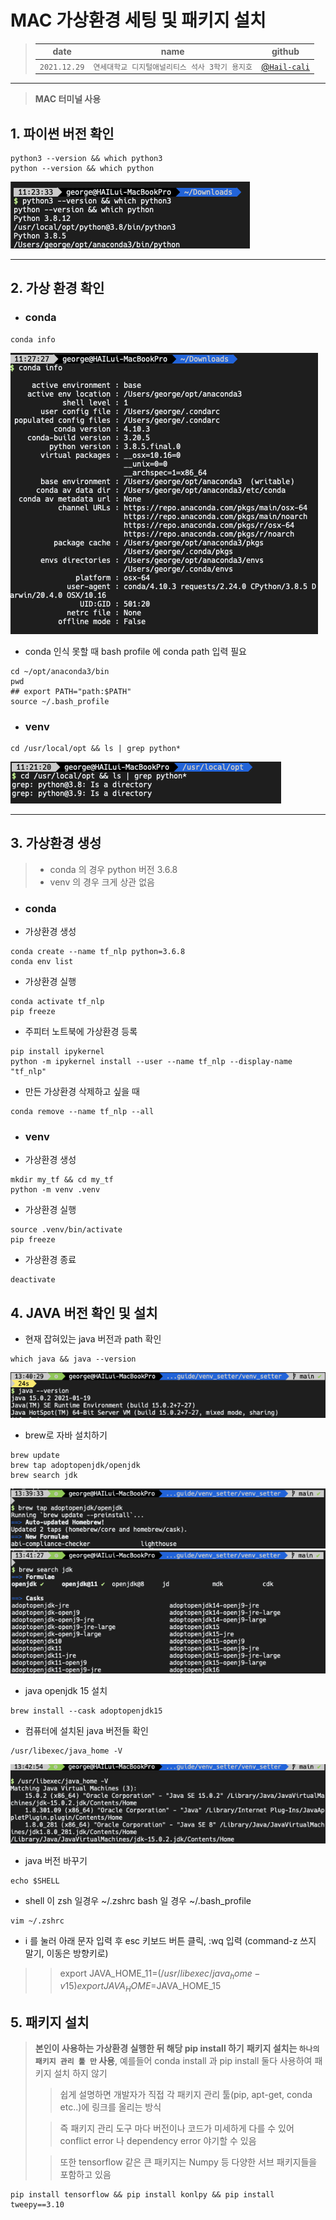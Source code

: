 # MAC 가상환경 세팅 및 패키지 설치
>|date|name| github
>|-----|----|----|
>|`2021.12.29` |`연세대학교 디지털애널리티스 석사 3학기 용지호` |[@`Hail-cali`](https://github.com/Hail-cali)|

----

>**MAC 터미널 사용**
## 1. 파이썬 버전 확인
```angular2html
python3 --version && which python3
python --version && which python
```
![python version](img/python_version.png)

-----
 ## 2. 가상 환경 확인

- ### **conda**
```angular2html
conda info
```
![python version](img/conda_info.png)

- conda 인식 못할 때 bash profile 에 conda path 입력 필요
```angular2html
cd ~/opt/anaconda3/bin
pwd
## export PATH="path:$PATH"
source ~/.bash_profile
```

- ### **venv**

```angular2html
cd /usr/local/opt && ls | grep python*
```

![venv_python](img/venvpython.png)

----

## 3. 가상환경 생성
>- conda 의 경우 python 버전 3.6.8
>- venv 의 경우 크게 상관 없음

- ### **conda**
- 가상환경 생성 
```angular2html
conda create --name tf_nlp python=3.6.8 
conda env list
```


- 가상환경 실행
```angular2html
conda activate tf_nlp
pip freeze
```
- 주피터 노트북에 가상환경 등록
```angular2html
pip install ipykernel
python -m ipykernel install --user --name tf_nlp --display-name "tf_nlp"
```


- 만든 가상환경 삭제하고 싶을 때
```angular2html
conda remove --name tf_nlp --all
```

- ### **venv**
- 가상환경 생성
```angular2html
mkdir my_tf && cd my_tf
python -m venv .venv

```
- 가상환경 실행
```angular2html
source .venv/bin/activate
pip freeze
```
- 가상환경 종료
```angular2html
deactivate
```

## 4. JAVA 버전 확인 및 설치

- 현재 잡혀있는 java 버전과 path 확인
```angular2html
which java && java --version
```
![venv_python](img/java_version_ck.png)

- brew로 자바 설치하기
```angular2html
brew update
brew tap adoptopenjdk/openjdk
brew search jdk
```
![venv_python](img/brew_java.png)
![venv_python](img/brew_java_list.png)

- java openjdk 15 설치
```angular2html
brew install --cask adoptopenjdk15
```



- 컴퓨터에 설치된 java 버전들 확인
```angular2html
/usr/libexec/java_home -V
```
![venv_python](img/installed_java_list.png)



- java 버전 바꾸기
```angular2html
echo $SHELL
```

- shell 이 zsh 일경우 ~/.zshrc    bash 일 경우 ~/.bash_profile
```angular2html
vim ~/.zshrc
```
- i 를 눌러 아래 문자 입력 후 esc 키보드 버튼 클릭, :wq 입력 (command-z 쓰지 말기, 이동은 방향키로) 
>>export JAVA_HOME_11=$(/usr/libexec/java_home -v15)
>>export JAVA_HOME=$JAVA_HOME_15






## 5. 패키지 설치
> **본인이 사용하는 가상환경 실행한 뒤 해당 pip install 하기**
> **패키지 설치는 `하나의 패키지 관리 툴 만` 사용**, 
> 예를들어 conda install 과 pip install 둘다 사용하여 패키지 설치 하지 않기
> 
>> 쉽게 설명하면 개발자가 직접 각 패키지 관리 툴(pip, apt-get, conda etc..)에 링크를 올리는 방식
> 
>> 즉 패키지 관리 도구 마다 버전이나 코드가 미세하게 다를 수 있어 conflict error 나 dependency error 야기할 수  있음
>
> > 또한 tensorflow 같은 큰 패키지는 Numpy 등 다양한 서브 패키지들을 포함하고 있음
> 
```angular2html
pip install tensorflow && pip install konlpy && pip install tweepy==3.10

```